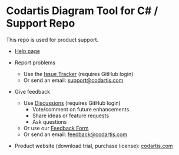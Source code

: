 # Codartis Diagram Tool for C# / Support Repo

This repo is used for product support.

* [Help page](help/Help.md#codartis-diagram-tool-help)

* Report problems

  * Use the [Issue Tracker](https://github.com/Codartis/DiagramTool/issues) (requires GitHub login)
  * Or send an email: support@codartis.com

* Give feedback
  * Use [Discussions](https://github.com/Codartis/DiagramTool/discussions) (requires GitHub login)
    * Vote/comment on future enhancements
    * Share ideas or feature requests
    * Ask questions
  * Or use our [Feedback Form](https://codartis.com/feedback.html)
  * Or send an email: feedback@codartis.com

* Product website (download trial, purchase license): [codartis.com](https://codartis.com)